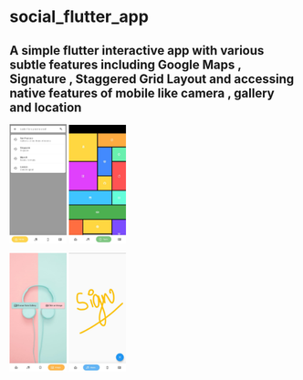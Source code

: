 # social_flutter_app
## A simple flutter interactive app with various subtle features including Google Maps , Signature , Staggered Grid Layout and accessing native features of mobile like camera , gallery and location


<img src="assets/WhatsApp Image 2020-09-23 at 12.39.44 PM (1).jpeg" width="100">   <img src="assets/WhatsApp Image 2020-09-23 at 12.37.35 PM (1).jpeg" width="100">

<img src="assets/WhatsApp Image 2020-09-23 at 12.39.44 PM.jpeg" width="100">       <img src="assets/WhatsApp Image 2020-09-23 at 12.37.35 PM.jpeg" width="100">




